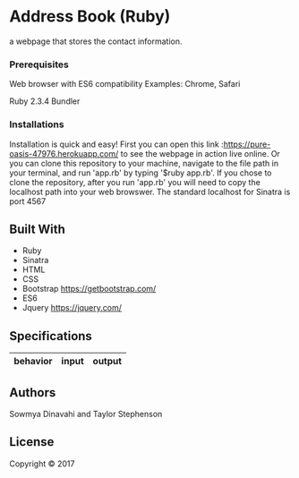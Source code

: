 # Address Book (Ruby)

 a webpage that stores the contact information.

### Prerequisites

Web browser with ES6 compatibility
Examples: Chrome, Safari

Ruby 2.3.4
Bundler

### Installations

Installation is quick and easy! First you can open this link :https://pure-oasis-47976.herokuapp.com/ to see the webpage in action live online. Or you can clone this repository to your machine, navigate to the file path in your terminal, and run 'app.rb' by typing '$ruby app.rb'. If you chose to clone the repository, after you run 'app.rb' you will need to copy the localhost path into your web browswer. The standard localhost for Sinatra is port 4567

## Built With

* Ruby
* Sinatra
* HTML
* CSS
* Bootstrap https://getbootstrap.com/
* ES6
* Jquery https://jquery.com/

## Specifications

| behavior |  input   |  output  |
|----------|:--------:|:--------:|


## Authors

Sowmya Dinavahi and Taylor Stephenson

## License

Copyright © 2017
